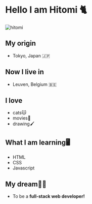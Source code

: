 # Hello I am Hitomi 🐈

![hitomi](https://ca.slack-edge.com/T04N0HHDQCW-U065R2TRSG1-afb7ac8b1e26-512)

## My origin

- Tokyo, Japan 🇯🇵

## Now I live in

- Leuven, Belgium 🇧🇪

## I love

- cats🐱
- movies🎥
- drawing🖌️

## What I am learning🖥️

- HTML
- CSS
- Javascript

## My dream👩‍💼

- To be a **full-stack web developer!**
